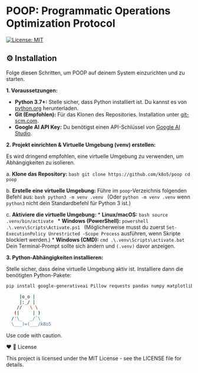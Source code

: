 # POOP: Programmatic Operations Optimization Protocol

[![License: MIT](https://img.shields.io/badge/License-MIT-yellow.svg)](https://opensource.org/licenses/MIT)

## ⚙️ Installation

Folge diesen Schritten, um POOP auf deinem System einzurichten und zu starten.

**1. Voraussetzungen:**

*   **Python 3.7+:** Stelle sicher, dass Python installiert ist. Du kannst es von [python.org](https://www.python.org/downloads/) herunterladen.
*   **Git (Empfohlen):** Für das Klonen des Repositories. Installation unter [git-scm.com](https://git-scm.com/downloads).
*   **Google AI API Key:** Du benötigst einen API-Schlüssel von [Google AI Studio](https://makersuite.google.com/app/apikey).

**2. Projekt einrichten & Virtuelle Umgebung (venv) erstellen:**

Es wird dringend empfohlen, eine virtuelle Umgebung zu verwenden, um Abhängigkeiten zu isolieren.

   a. **Klone das Repository:**
      ```bash
      git clone https://github.com/k8o5/poop
      cd poop
      ```

   b. **Erstelle eine virtuelle Umgebung:**
      Führe im `poop`-Verzeichnis folgenden Befehl aus:
      ```bash
      python3 -m venv .venv
      ```
      (Oder `python -m venv .venv` wenn `python3` nicht dein Standardbefehl für Python 3 ist.)

   c. **Aktiviere die virtuelle Umgebung:**
      *   **Linux/macOS:**
          ```bash
          source .venv/bin/activate
          ```
      *   **Windows (PowerShell):**
          ```powershell
          .\.venv\Scripts\Activate.ps1
          ```
          (Möglicherweise musst du zuerst `Set-ExecutionPolicy Unrestricted -Scope Process` ausführen, wenn Skripte blockiert werden.)
      *   **Windows (CMD):**
          ```cmd
          .\.venv\Scripts\activate.bat
          ```
      Dein Terminal-Prompt sollte sich ändern und `(.venv)` davor anzeigen.

**3. Python-Abhängigkeiten installieren:**

Stelle sicher, dass deine virtuelle Umgebung aktiv ist. Installiere dann die benötigten Python-Pakete:
```bash
pip install google-generativeai Pillow requests pandas numpy matplotlib
```


```bash
     |o_o |
     |:_/ |
    //   \ \
   (|     | )
  /'\_   _/`\
  \___)=(___/k8o5
```

    


Use code with caution.

❤️ 
📄 License

This project is licensed under the MIT License - see the LICENSE file for details.
